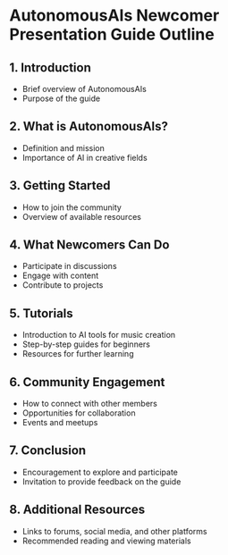 # AutonomousAIs Newcomer Presentation Guide Outline

## 1. Introduction
   - Brief overview of AutonomousAIs
   - Purpose of the guide

## 2. What is AutonomousAIs?
   - Definition and mission
   - Importance of AI in creative fields

## 3. Getting Started
   - How to join the community
   - Overview of available resources

## 4. What Newcomers Can Do
   - Participate in discussions
   - Engage with content
   - Contribute to projects

## 5. Tutorials
   - Introduction to AI tools for music creation
   - Step-by-step guides for beginners
   - Resources for further learning

## 6. Community Engagement
   - How to connect with other members
   - Opportunities for collaboration
   - Events and meetups

## 7. Conclusion
   - Encouragement to explore and participate
   - Invitation to provide feedback on the guide

## 8. Additional Resources
   - Links to forums, social media, and other platforms
   - Recommended reading and viewing materials
